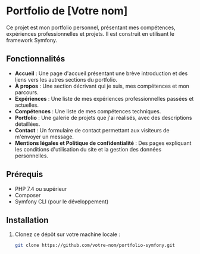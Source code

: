 # Portfolio de [Votre nom]

Ce projet est mon portfolio personnel, présentant mes compétences, expériences professionnelles et projets. Il est construit en utilisant le framework Symfony.

## Fonctionnalités

- **Accueil** : Une page d'accueil présentant une brève introduction et des liens vers les autres sections du portfolio.
- **À propos** : Une section décrivant qui je suis, mes compétences et mon parcours.
- **Expériences** : Une liste de mes expériences professionnelles passées et actuelles.
- **Compétences** : Une liste de mes compétences techniques.
- **Portfolio** : Une galerie de projets que j'ai réalisés, avec des descriptions détaillées.
- **Contact** : Un formulaire de contact permettant aux visiteurs de m'envoyer un message.
- **Mentions légales et Politique de confidentialité** : Des pages expliquant les conditions d'utilisation du site et la gestion des données personnelles.

## Prérequis

- PHP 7.4 ou supérieur
- Composer
- Symfony CLI (pour le développement)

## Installation

1. Clonez ce dépôt sur votre machine locale :

   ```bash
   git clone https://github.com/votre-nom/portfolio-symfony.git
